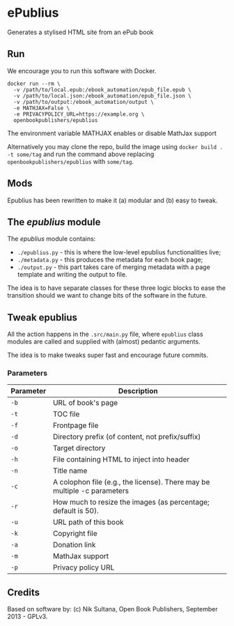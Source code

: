 # ePublius
Generates a stylised HTML site from an ePub book

## Run
We encourage you to run this software with Docker.

```
docker run --rm \
  -v /path/to/local.epub:/ebook_automation/epub_file.epub \
  -v /path/to/local.json:/ebook_automation/epub_file.json \
  -v /path/to/output:/ebook_automation/output \
  -e MATHJAX=False \
  -e PRIVACYPOLICY_URL=https://example.org \
  openbookpublishers/epublius
```

The environment variable MATHJAX enables or disable MathJax support

Alternatively you may clone the repo, build the image using `docker build . -t some/tag` and run the command above replacing `openbookpublishers/epublius` with `some/tag`.

## Mods
Epublius has been rewritten to make it (a) modular and (b) easy to tweak.

## The *epublius* module
The *epublius* module contains:
 -  `./epublius.py` - this is where the low-level epublius functionalities live;
 -  `./metadata.py` - this produces the metadata for each book page;
 -  `./output.py` - this part takes care of merging metadata with a page template and writing the output to file.

The idea is to have separate classes for these three logic blocks to ease the transition should we want to change bits of the software in the future.

## Tweak epublius
All the action happens in the `.src/main.py` file, where `epublius` class modules are called and supplied with (almost) pedantic arguments.

The idea is to make tweaks super fast and encourage future commits.

### Parameters


| Parameter | Description                                                               |
|-----------|---------------------------------------------------------------------------|
| `-b`      | URL of book's page                                                        |
| `-t`      | TOC file                                                                  |
| `-f`      | Frontpage file                                                            |
| `-d`      | Directory prefix (of content, not prefix/suffix)                          |
| `-o`      | Target directory                                                          |
| `-h`      | File containing HTML to inject into header                                |
| `-n`      | Title name                                                                |
| `-c`      | A colophon file (e.g., the license). There may be  multiple -c parameters |
| `-r`      | How much to resize the images (as percentage; default is 50).             |
| `-u`      | URL path of this book                                                     |
| `-k`      | Copyright file                                                            |
| `-a`      | Donation link                                                             |
| `-m`      | MathJax support                                                             |
| `-p`      | Privacy policy URL                                                             |

## Credits
Based on software by:
(c) Nik Sultana, Open Book Publishers, September 2013 - GPLv3.

